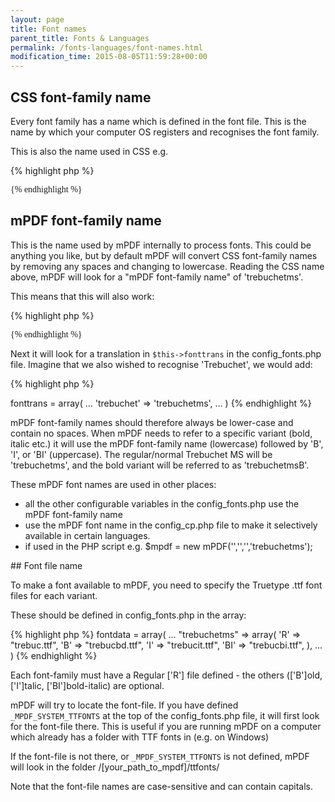 ```yaml
---
layout: page
title: Font names
parent_title: Fonts & Languages
permalink: /fonts-languages/font-names.html
modification_time: 2015-08-05T11:59:28+00:00
---
```


## CSS font-family name

<p>Every font family has a name which is defined in the font file. This is the name by which your computer OS registers and recognises the font family.</p>
<p>This is also the name used in CSS e.g.</p>

{% highlight php %}
    <p style="font-family: 'Trebuchet MS';">
{% endhighlight %}

## mPDF font-family name

<p>This is the name used by mPDF internally to process fonts. This could be anything you like, but by default mPDF will convert CSS font-family names by removing any spaces and changing to lowercase. Reading the CSS name above, mPDF will look for a "mPDF font-family name" of 'trebuchetms'.</p>
<p>This means that this will also work:</p>

{% highlight php %}
    <p style="font-family: trebuchetms;">
{% endhighlight %}

<p>Next it will look for a translation in <code>$this-&gt;fonttrans</code> in the <span class="filename">config_fonts.php</span> file. Imagine that we also wished to recognise 'Trebuchet', we would add:</p>

{% highlight php %}
<?php

$this->fonttrans = array(

...

    'trebuchet' => 'trebuchetms',

...

)
{% endhighlight %}

<p>mPDF font-family names should therefore always be lower-case and contain no spaces. When mPDF needs to refer to a specific variant (bold, italic etc.) it will use the mPDF font-family name (lowercase) followed by 'B', 'I', or 'BI' (uppercase). The regular/normal Trebuchet MS will be 'trebuchetms', and the bold variant will be referred to as 'trebuchetmsB'.</p>
<p>These mPDF font names are used in other places:</p>
<ul>
<li>all the other configurable variables in the <span class="filename">config_fonts.php</span> use the mPDF font-family name</li>
<li>use the mPDF font name in the <span class="filename">config_cp.php</span> file to make it selectively available in certain languages.</li>
<li>if used in the PHP script e.g. $mpdf = new mPDF('','','','trebuchetms');</li>
</ul>

## Font file name

<p>To make a font available to mPDF, you need to specify the Truetype .ttf font files for each variant.</p>
<p>These should be defined in <span class="filename">config_fonts.php</span> in the array:</p>

{% highlight php %}
<?php

$this->fontdata = array(

...

    "trebuchetms" => array(

        'R' => "trebuc.ttf",

        'B' => "trebucbd.ttf",

        'I' => "trebucit.ttf",

        'BI' => "trebucbi.ttf",

        ),

...

)
{% endhighlight %}

<p>Each font-family must have a Regular ['R'] file defined - the others (['B']old, ['I']talic, ['BI']bold-italic) are optional.</p>
<p>mPDF will try to locate the font-file. If you have defined <code>_MPDF_SYSTEM_TTFONTS</code> at the top of the <span class="filename">config_fonts.php</span> file, it will first look for the font-file there. This is useful if you are running mPDF on a computer which already has a folder with TTF fonts in (e.g. on Windows)</p>
<p>If the font-file is not there, or <code>_MPDF_SYSTEM_TTFONTS</code> is not defined, mPDF will look in the folder <span class="filename">/[your_path_to_mpdf]/ttfonts/</span></p>
<p>Note that the font-file names are case-sensitive and can contain capitals.</p>
